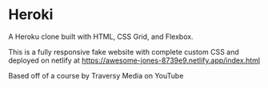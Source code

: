 # Heroki
A Heroku clone built with HTML, CSS Grid, and Flexbox. 

This is a fully responsive fake website with complete custom CSS and deployed on netlify at 
https://awesome-jones-8739e9.netlify.app/index.html

Based off of a course by Traversy Media on YouTube
